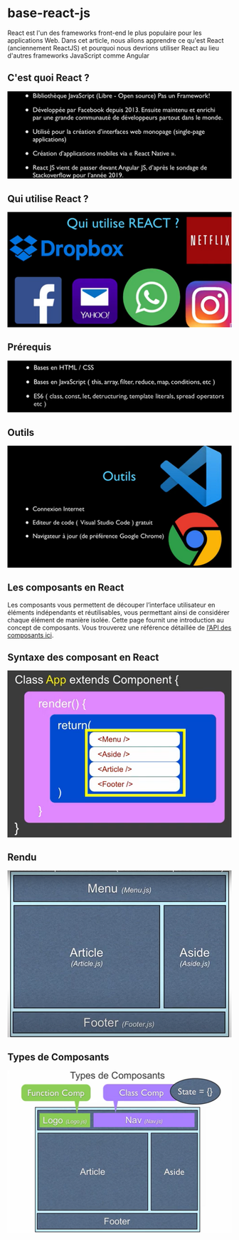 # base-react-js
React est l'un des frameworks front-end le plus populaire pour les applications Web. Dans cet article, nous allons apprendre ce qu'est React (anciennement ReactJS) et pourquoi nous devrions utiliser React au lieu d'autres frameworks JavaScript comme Angular
## C'est quoi React ?
![react](images/reactjs.png)
## Qui utilise React ?
![qui](images/quiutilisereactjs.png)
## Prérequis
![prerequis](images/prerequis.png)
## Outils
![outils](images/outils.png)
## Les composants en React
Les composants vous permettent de découper l’interface utilisateur en éléments indépendants et réutilisables, vous permettant ainsi de considérer chaque élément de manière isolée. Cette page fournit une introduction au concept de composants. Vous trouverez une référence détaillée de [l’API des composants ici](https://fr.reactjs.org/docs/react-component.html).
## Syntaxe des composant en React
![syntaxe](images/syntaxecomposant.png)
## Rendu
![rendu](images/rendu.png)
## Types de Composants
![composant](images/typescomposants.png)